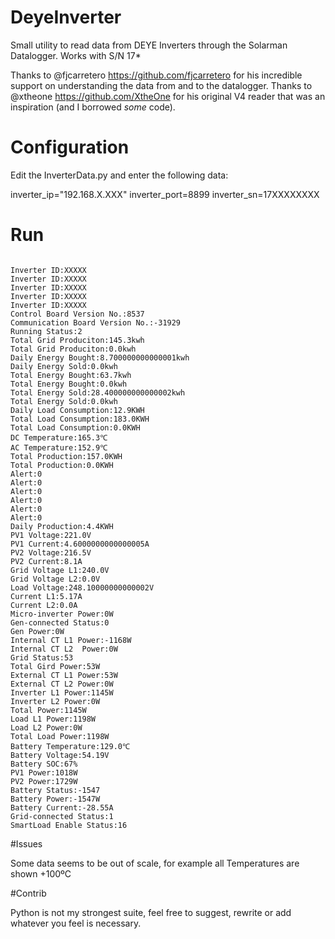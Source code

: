 # DeyeInverter
Small utility to read data from DEYE Inverters through the Solarman Datalogger. Works with S/N 17*

Thanks to @fjcarretero https://github.com/fjcarretero for his incredible support on understanding the data from and to the datalogger.
Thanks to @xtheone https://github.com/XtheOne for his original V4 reader that was an inspiration (and I borrowed *some* code).

# Configuration

Edit the InverterData.py and enter the following data:

inverter_ip="192.168.X.XXX"
inverter_port=8899
inverter_sn=17XXXXXXXX

# Run

```python3 InverterData.py

Inverter ID:XXXXX
Inverter ID:XXXXX
Inverter ID:XXXXX
Inverter ID:XXXXX
Inverter ID:XXXXX
Control Board Version No.:8537
Communication Board Version No.:-31929
Running Status:2
Total Grid Produciton:145.3kwh
Total Grid Produciton:0.0kwh
Daily Energy Bought:8.700000000000001kwh
Daily Energy Sold:0.0kwh
Total Energy Bought:63.7kwh
Total Energy Bought:0.0kwh
Total Energy Sold:28.400000000000002kwh
Total Energy Sold:0.0kwh
Daily Load Consumption:12.9KWH
Total Load Consumption:183.0KWH
Total Load Consumption:0.0KWH
DC Temperature:165.3℃
AC Temperature:152.9℃
Total Production:157.0KWH
Total Production:0.0KWH
Alert:0
Alert:0
Alert:0
Alert:0
Alert:0
Alert:0
Daily Production:4.4KWH
PV1 Voltage:221.0V
PV1 Current:4.6000000000000005A
PV2 Voltage:216.5V
PV2 Current:8.1A
Grid Voltage L1:240.0V
Grid Voltage L2:0.0V
Load Voltage:248.10000000000002V
Current L1:5.17A
Current L2:0.0A
Micro-inverter Power:0W
Gen-connected Status:0
Gen Power:0W
Internal CT L1 Power:-1168W
Internal CT L2  Power:0W
Grid Status:53
Total Gird Power:53W
External CT L1 Power:53W
External CT L2 Power:0W
Inverter L1 Power:1145W
Inverter L2 Power:0W
Total Power:1145W
Load L1 Power:1198W
Load L2 Power:0W
Total Load Power:1198W
Battery Temperature:129.0℃
Battery Voltage:54.19V
Battery SOC:67%
PV1 Power:1018W
PV2 Power:1729W
Battery Status:-1547
Battery Power:-1547W
Battery Current:-28.55A
Grid-connected Status:1
SmartLoad Enable Status:16
```

#Issues

Some data seems to be out of scale, for example all Temperatures are shown +100ºC

#Contrib

Python is not my strongest suite, feel free to suggest, rewrite or add whatever you feel is necessary.



